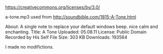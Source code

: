 https://creativecommons.org/licenses/by/3.0/

a-tone.mp3 used from http://soundbible.com/1815-A-Tone.html

About: A single note to replace your default windows beep. nice calm and enchanting.
Title: A Tone
Uploaded: 05.08.11
License: Public Domain
Recorded by His Self
File Size: 303 KB
Downloads: 193564

I made no modifictions.
